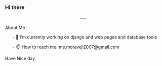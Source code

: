 ### <p align='left'>Hi there </p>

<p align ='center'>  --- </p>



  <p align ='left'>About Me :</p>

<ul align='left'> - 🔭 I’m currently working on django and web pages and database tools</ul>

<ul align='left'>- 📫 How to reach me: ms.moraveji2007@gmail.com</ul>
 <p>Have Nice day</p>





    




<!--
**mohammad-sadegh-moraveji/mohammad-sadegh-moraveji** is a ✨ _special_ ✨ repository because its `README.md` (this file) appears on your GitHub profile.


